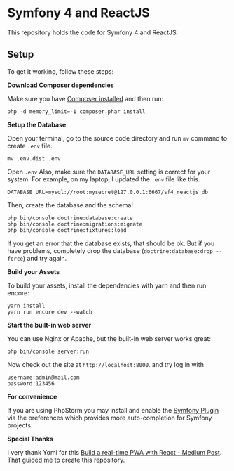 Symfony 4 and ReactJS
=================================

This repository holds the code for Symfony 4 and ReactJS.

## Setup

To get it working, follow these steps:

**Download Composer dependencies**

Make sure you have [Composer installed](https://getcomposer.org/download/)
and then run:

```
php -d memory_limit=-1 composer.phar install
```

**Setup the Database**

Open your terminal, go to the source code directory and run `mv` command to create `.env` file.
```$xslt
mv .env.dist .env
``` 

Open `.env` Also, make sure the `DATABASE_URL` setting is
correct for your system. For example, on my laptop, I updated the `.env` file like this.
```$xslt
DATABASE_URL=mysql://root:mysecret@127.0.0.1:6667/sf4_reactjs_db
```

Then, create the database and the schema!

```
php bin/console doctrine:database:create
php bin/console doctrine:migrations:migrate
php bin/console doctrine:fixtures:load
```

If you get an error that the database exists, that should
be ok. But if you have problems, completely drop the
database (`doctrine:database:drop --force`) and try again.

**Build your Assets**

To build your assets, install the dependencies with yarn and then
run encore:

```
yarn install
yarn run encore dev --watch
```

**Start the built-in web server**

You can use Nginx or Apache, but the built-in web server works
great:

```
php bin/console server:run
```

Now check out the site at `http://localhost:8000`.
and try log in with 
```$xslt
username:admin@mail.com
password:123456
```

**For convenience**

If you are using PhpStorm you may install and enable
the [Symfony Plugin](https://plugins.jetbrains.com/idea/plugin/7219-symfony-plugin)
via the preferences which provides more auto-completion for Symfony projects.  

**Special Thanks**

I very thank  Yomi for this [Build a real-time PWA with React - Medium Post](https://medium.com/front-end-hacking/build-a-realtime-pwa-with-react-99e7b0fd3270).
That guided me to create this repository.
